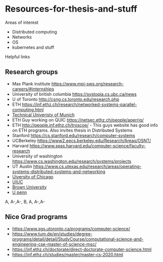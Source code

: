 # Resources-for-thesis-and-stuff

Areas of interest
- Distributed computing
- Networks 
- OS
- kubernetes and stuff


Helpful links 

## Research groups 

- Max Plank institute https://www.mpi-sws.org/research-careers/#internships
- University of british columbia https://systopia.cs.ubc.ca/news
- U of Toronto http://csng.cs.toronto.edu/research.php
- ETH https://inf.ethz.ch/research/networked-systems-parallel-computing.html
- [Technical Univeristy of Munich ](https://www.tum.de/en/studies/degree-programs/detail/detail/StudyCourse/computational-science-and-engineering-cse-master-of-science-msc/)
- ETH Guy working on QUIC https://netsec.ethz.ch/people/aperrig/
- ETH http://people.inf.ethz.ch/troscoe/ - This guys website has good info on ETH programs. Also invites thesis in Distributed Systems
- Stanford https://cs.stanford.edu/research/computer-systems
- UCBerkeley https://www2.eecs.berkeley.edu/Research/Areas/OSNT/
- Harvard https://www.seas.harvard.edu/computer-science/faculty-research
- University of washington https://www.cs.washington.edu/research/systems/projects
- UT Austin https://www.cs.utexas.edu/research/areas/operating-systems-distributed-systems-and-networking
- [Uiversity of Chicago]( https://computerscience.uchicago.edu/research/research-areas/)
- [UIUC]( https://cs.illinois.edu/research/areas)
- [Brown University](https://cs.brown.edu/research/areas.html)
- [U penn](https://highlights.cis.upenn.edu/cis-research-areas/)

A, A-,A-, B, A, A-,A- 



## Nice Grad programs

- https://www.sgs.utoronto.ca/programs/computer-science/
- https://www.tum.de/en/studies/degree-programs/detail/detail/StudyCourse/computational-science-and-engineering-cse-master-of-science-msc/
- https://inf.ethz.ch/doctorate/direct-doctorate-computer-science.html
- https://inf.ethz.ch/studies/master/master-cs-2020.html

